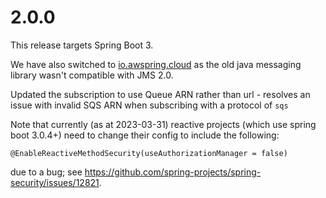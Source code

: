 # 2.0.0

This release targets Spring Boot 3.

We have also switched to [io.awspring.cloud](https://github.com/awspring/spring-cloud-aws) as the old java messaging library wasn't compatible with JMS 2.0. 

Updated the subscription to use Queue ARN rather than url - resolves an issue with invalid SQS ARN when subscribing with a protocol of `sqs`

Note that currently (as at 2023-03-31) reactive projects (which use spring boot 3.0.4+) need to change their config to include the following:
```
@EnableReactiveMethodSecurity(useAuthorizationManager = false)
```
due to a bug; see https://github.com/spring-projects/spring-security/issues/12821.
